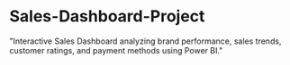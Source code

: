 # Sales-Dashboard-Project
"Interactive Sales Dashboard analyzing brand performance, sales trends, customer ratings, and payment methods using Power BI."
